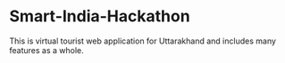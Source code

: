 # Smart-India-Hackathon

This is virtual tourist web application for Uttarakhand and includes many features as a whole.
